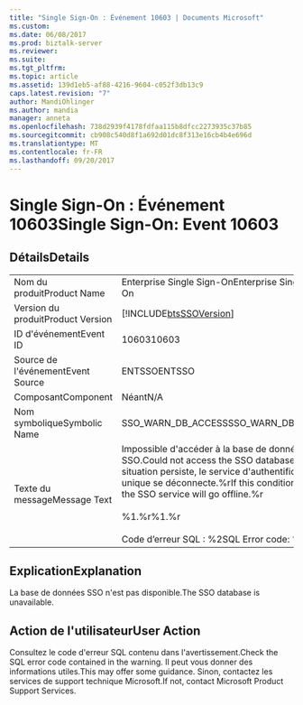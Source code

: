 ```yaml
---
title: "Single Sign-On : Événement 10603 | Documents Microsoft"
ms.custom: 
ms.date: 06/08/2017
ms.prod: biztalk-server
ms.reviewer: 
ms.suite: 
ms.tgt_pltfrm: 
ms.topic: article
ms.assetid: 139d1eb5-af88-4216-9604-c052f3db13c9
caps.latest.revision: "7"
author: MandiOhlinger
ms.author: mandia
manager: anneta
ms.openlocfilehash: 738d2939f4178fdfaa115b8dfcc2273935c37b85
ms.sourcegitcommit: cb908c540d8f1a692d01dc8f313e16cb4b4e696d
ms.translationtype: MT
ms.contentlocale: fr-FR
ms.lasthandoff: 09/20/2017
---
```

# <a name="single-sign-on-event-10603"></a><span data-ttu-id="a84a4-102">Single Sign-On : Événement 10603</span><span class="sxs-lookup"><span data-stu-id="a84a4-102">Single Sign-On: Event 10603</span></span>
## <a name="details"></a><span data-ttu-id="a84a4-103">Détails</span><span class="sxs-lookup"><span data-stu-id="a84a4-103">Details</span></span>  
  
|||  
|-|-|  
|<span data-ttu-id="a84a4-104">Nom du produit</span><span class="sxs-lookup"><span data-stu-id="a84a4-104">Product Name</span></span>|<span data-ttu-id="a84a4-105">Enterprise Single Sign-On</span><span class="sxs-lookup"><span data-stu-id="a84a4-105">Enterprise Single Sign-On</span></span>|  
|<span data-ttu-id="a84a4-106">Version du produit</span><span class="sxs-lookup"><span data-stu-id="a84a4-106">Product Version</span></span>|[!INCLUDE[btsSSOVersion](../includes/btsssoversion-md.md)]|  
|<span data-ttu-id="a84a4-107">ID d'événement</span><span class="sxs-lookup"><span data-stu-id="a84a4-107">Event ID</span></span>|<span data-ttu-id="a84a4-108">10603</span><span class="sxs-lookup"><span data-stu-id="a84a4-108">10603</span></span>|  
|<span data-ttu-id="a84a4-109">Source de l'événement</span><span class="sxs-lookup"><span data-stu-id="a84a4-109">Event Source</span></span>|<span data-ttu-id="a84a4-110">ENTSSO</span><span class="sxs-lookup"><span data-stu-id="a84a4-110">ENTSSO</span></span>|  
|<span data-ttu-id="a84a4-111">Composant</span><span class="sxs-lookup"><span data-stu-id="a84a4-111">Component</span></span>|<span data-ttu-id="a84a4-112">Néant</span><span class="sxs-lookup"><span data-stu-id="a84a4-112">N/A</span></span>|  
|<span data-ttu-id="a84a4-113">Nom symbolique</span><span class="sxs-lookup"><span data-stu-id="a84a4-113">Symbolic Name</span></span>|<span data-ttu-id="a84a4-114">SSO_WARN_DB_ACCESS</span><span class="sxs-lookup"><span data-stu-id="a84a4-114">SSO_WARN_DB_ACCESS</span></span>|  
|<span data-ttu-id="a84a4-115">Texte du message</span><span class="sxs-lookup"><span data-stu-id="a84a4-115">Message Text</span></span>|<span data-ttu-id="a84a4-116">Impossible d'accéder à la base de données SSO.</span><span class="sxs-lookup"><span data-stu-id="a84a4-116">Could not access the SSO database.</span></span> <span data-ttu-id="a84a4-117">Si cette situation persiste, le service d'authentification unique se déconnecte.%r</span><span class="sxs-lookup"><span data-stu-id="a84a4-117">If this condition persists, the SSO service will go offline.%r</span></span><br /><br /> <span data-ttu-id="a84a4-118">%1.%r</span><span class="sxs-lookup"><span data-stu-id="a84a4-118">%1.%r</span></span><br /><br /> <span data-ttu-id="a84a4-119">Code d’erreur SQL : %2</span><span class="sxs-lookup"><span data-stu-id="a84a4-119">SQL Error code: %2</span></span>|  
  
## <a name="explanation"></a><span data-ttu-id="a84a4-120">Explication</span><span class="sxs-lookup"><span data-stu-id="a84a4-120">Explanation</span></span>  
 <span data-ttu-id="a84a4-121">La base de données SSO n'est pas disponible.</span><span class="sxs-lookup"><span data-stu-id="a84a4-121">The SSO database is unavailable.</span></span>  
  
## <a name="user-action"></a><span data-ttu-id="a84a4-122">Action de l'utilisateur</span><span class="sxs-lookup"><span data-stu-id="a84a4-122">User Action</span></span>  
 <span data-ttu-id="a84a4-123">Consultez le code d'erreur SQL contenu dans l'avertissement.</span><span class="sxs-lookup"><span data-stu-id="a84a4-123">Check the SQL error code contained in the warning.</span></span> <span data-ttu-id="a84a4-124">Il peut vous donner des informations utiles.</span><span class="sxs-lookup"><span data-stu-id="a84a4-124">This may offer some guidance.</span></span> <span data-ttu-id="a84a4-125">Sinon, contactez les services de support technique Microsoft.</span><span class="sxs-lookup"><span data-stu-id="a84a4-125">If not, contact Microsoft Product Support Services.</span></span>